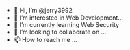 - 👋 Hi, I’m @jerry3992
- 👀 I’m interested in Web Development...
- 🌱 I’m currently learning Web Security
- 💞️ I’m looking to collaborate on ...
- 📫 How to reach me ...

<!---
jerry3992/jerry3992 is a ✨ special ✨ repository because its `README.md` (this file) appears on your GitHub profile.
You can click the Preview link to take a look at your changes.
--->

